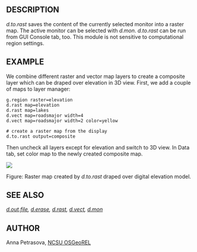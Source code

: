 ## DESCRIPTION

*d.to.rast* saves the content of the currently selected monitor into a
raster map. The active monitor can be selected with *d.mon*. *d.to.rast*
can be run from GUI Console tab, too. This module is not sensitive to
computational region settings.

## EXAMPLE

We combine different raster and vector map layers to create a composite
layer which can be draped over elevation in 3D view. First, we add a
couple of maps to layer manager:

```
g.region raster=elevation
d.rast map=elevation
d.rast map=lakes
d.vect map=roadsmajor width=4
d.vect map=roadsmajor width=2 color=yellow

# create a raster map from the display
d.to.rast output=composite
```

Then uncheck all layers except for elevation and switch to 3D view. In
Data tab, set color map to the newly created composite map.

![](d_to_rast_3D_example.jpg)

Figure: Raster map created by *d.to.rast* draped over digital elevation
model.

## SEE ALSO

*[d.out.file](d.out.file.html), [d.erase](d.erase.html),
[d.rast](d.rast.html), [d.vect](d.vect.html), [d.mon](d.mon.html)*

## AUTHOR

Anna Petrasova, [NCSU OSGeoREL](http://gis.ncsu.edu/osgeorel/)

